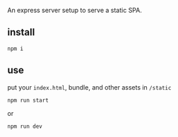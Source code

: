 An express server setup to serve a static SPA.

## install

```
npm i
```

## use

put your `index.html`, bundle, and other assets in `/static`

```
npm run start
```
or
```
npm run dev
```
